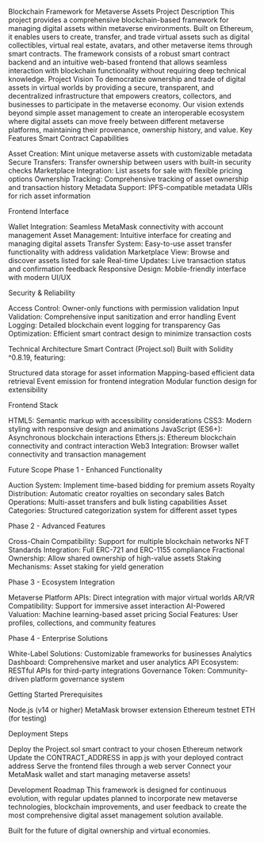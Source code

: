 Blockchain Framework for Metaverse Assets
Project Description
This project provides a comprehensive blockchain-based framework for managing digital assets within metaverse environments. Built on Ethereum, it enables users to create, transfer, and trade virtual assets such as digital collectibles, virtual real estate, avatars, and other metaverse items through smart contracts.
The framework consists of a robust smart contract backend and an intuitive web-based frontend that allows seamless interaction with blockchain functionality without requiring deep technical knowledge.
Project Vision
To democratize ownership and trade of digital assets in virtual worlds by providing a secure, transparent, and decentralized infrastructure that empowers creators, collectors, and businesses to participate in the metaverse economy.
Our vision extends beyond simple asset management to create an interoperable ecosystem where digital assets can move freely between different metaverse platforms, maintaining their provenance, ownership history, and value.
Key Features
Smart Contract Capabilities

Asset Creation: Mint unique metaverse assets with customizable metadata
Secure Transfers: Transfer ownership between users with built-in security checks
Marketplace Integration: List assets for sale with flexible pricing options
Ownership Tracking: Comprehensive tracking of asset ownership and transaction history
Metadata Support: IPFS-compatible metadata URIs for rich asset information

Frontend Interface

Wallet Integration: Seamless MetaMask connectivity with account management
Asset Management: Intuitive interface for creating and managing digital assets
Transfer System: Easy-to-use asset transfer functionality with address validation
Marketplace View: Browse and discover assets listed for sale
Real-time Updates: Live transaction status and confirmation feedback
Responsive Design: Mobile-friendly interface with modern UI/UX

Security & Reliability

Access Control: Owner-only functions with permission validation
Input Validation: Comprehensive input sanitization and error handling
Event Logging: Detailed blockchain event logging for transparency
Gas Optimization: Efficient smart contract design to minimize transaction costs

Technical Architecture
Smart Contract (Project.sol)
Built with Solidity ^0.8.19, featuring:

Structured data storage for asset information
Mapping-based efficient data retrieval
Event emission for frontend integration
Modular function design for extensibility

Frontend Stack

HTML5: Semantic markup with accessibility considerations
CSS3: Modern styling with responsive design and animations
JavaScript (ES6+): Asynchronous blockchain interactions
Ethers.js: Ethereum blockchain connectivity and contract interaction
Web3 Integration: Browser wallet connectivity and transaction management

Future Scope
Phase 1 - Enhanced Functionality

Auction System: Implement time-based bidding for premium assets
Royalty Distribution: Automatic creator royalties on secondary sales
Batch Operations: Multi-asset transfers and bulk listing capabilities
Asset Categories: Structured categorization system for different asset types

Phase 2 - Advanced Features

Cross-Chain Compatibility: Support for multiple blockchain networks
NFT Standards Integration: Full ERC-721 and ERC-1155 compliance
Fractional Ownership: Allow shared ownership of high-value assets
Staking Mechanisms: Asset staking for yield generation

Phase 3 - Ecosystem Integration

Metaverse Platform APIs: Direct integration with major virtual worlds
AR/VR Compatibility: Support for immersive asset interaction
AI-Powered Valuation: Machine learning-based asset pricing
Social Features: User profiles, collections, and community features

Phase 4 - Enterprise Solutions

White-Label Solutions: Customizable frameworks for businesses
Analytics Dashboard: Comprehensive market and user analytics
API Ecosystem: RESTful APIs for third-party integrations
Governance Token: Community-driven platform governance system

Getting Started
Prerequisites

Node.js (v14 or higher)
MetaMask browser extension
Ethereum testnet ETH (for testing)

Deployment Steps

Deploy the Project.sol smart contract to your chosen Ethereum network
Update the CONTRACT_ADDRESS in app.js with your deployed contract address
Serve the frontend files through a web server
Connect your MetaMask wallet and start managing metaverse assets!

Development Roadmap
This framework is designed for continuous evolution, with regular updates planned to incorporate new metaverse technologies, blockchain improvements, and user feedback to create the most comprehensive digital asset management solution available.

Built for the future of digital ownership and virtual economies.

